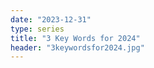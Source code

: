 ```yaml
---
date: "2023-12-31"
type: series
title: "3 Key Words for 2024"
header: "3keywordsfor2024.jpg"
---
```


